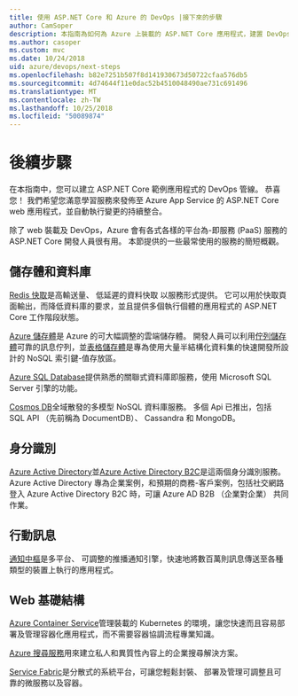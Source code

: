 ```yaml
---
title: 使用 ASP.NET Core 和 Azure 的 DevOps |接下來的步驟
author: CamSoper
description: 本指南為如何為 Azure 上裝載的 ASP.NET Core 應用程式，建置 DevOps 管線的完整指導。
ms.author: casoper
ms.custom: mvc
ms.date: 10/24/2018
uid: azure/devops/next-steps
ms.openlocfilehash: b82e7251b507f8d141930673d50722cfaa576db5
ms.sourcegitcommit: 4d74644f11e0dac52b4510048490ae731c691496
ms.translationtype: MT
ms.contentlocale: zh-TW
ms.lasthandoff: 10/25/2018
ms.locfileid: "50089874"
---
```

# <a name="next-steps"></a>後續步驟

在本指南中，您可以建立 ASP.NET Core 範例應用程式的 DevOps 管線。 恭喜您！ 我們希望您滿意學習服務來發佈至 Azure App Service 的 ASP.NET Core web 應用程式，並自動執行變更的持續整合。

除了 web 裝載及 DevOps，Azure 會有各式各樣的平台為-即服務 (PaaS) 服務的 ASP.NET Core 開發人員很有用。 本節提供的一些最常使用的服務的簡短概觀。

## <a name="storage-and-databases"></a>儲存體和資料庫

[Redis 快取](/azure/redis-cache/)是高輸送量、 低延遲的資料快取 以服務形式提供。 它可以用於快取頁面輸出，而降低資料庫的要求，並且提供多個執行個體的應用程式的 ASP.NET Core 工作階段狀態。

[Azure 儲存體](/azure/storage/)是 Azure 的可大幅調整的雲端儲存體。 開發人員可以利用[佇列儲存體](/azure/storage/queues/storage-queues-introduction)可靠的訊息佇列，並[表格儲存體](/azure/storage/tables/table-storage-overview)是專為使用大量半結構化資料集的快速開發所設計的 NoSQL 索引鍵-值存放區。

[Azure SQL Database](/azure/sql-database/)提供熟悉的關聯式資料庫即服務，使用 Microsoft SQL Server 引擎的功能。

[Cosmos DB](/azure/cosmos-db/)全域散發的多模型 NoSQL 資料庫服務。 多個 Api 已推出，包括 SQL API （先前稱為 DocumentDB）、 Cassandra 和 MongoDB。

## <a name="identity"></a>身分識別

[Azure Active Directory](/azure/active-directory/)並[Azure Active Directory B2C](/azure/active-directory-b2c/)是這兩個身分識別服務。 Azure Active Directory 專為企業案例，和預期的商務-客戶案例，包括社交網路登入 Azure Active Directory B2C 時，可讓 Azure AD B2B （企業對企業） 共同作業。

## <a name="mobile"></a>行動訊息

[通知中樞](/azure/notification-hubs/)是多平台、 可調整的推播通知引擎，快速地將數百萬則訊息傳送至各種類型的裝置上執行的應用程式。

## <a name="web-infrastructure"></a>Web 基礎結構

[Azure Container Service](/azure/aks/)管理裝載的 Kubernetes 的環境，讓您快速而且容易部署及管理容器化應用程式，而不需要容器協調流程專業知識。

[Azure 搜尋服務](/azure/search/)用來建立私人和異質性內容上的企業搜尋解決方案。

[Service Fabric](/azure/service-fabric/)是分散式的系統平台，可讓您輕鬆封裝、 部署及管理可調整且可靠的微服務以及容器。
